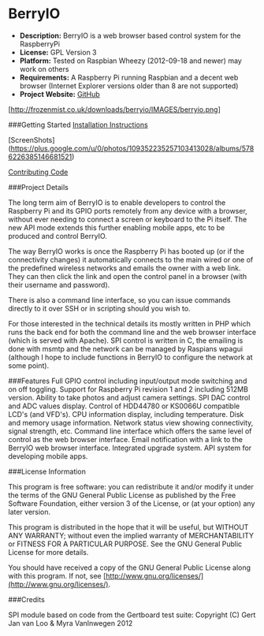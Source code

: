 BerryIO
=======

- **Description:** BerryIO is a web browser based control system for the RaspberryPi
- **License:** GPL Version 3
- **Platform:** Tested on Raspbian Wheezy (2012-09-18 and newer) may work on others
- **Requirements:** A Raspberry Pi running Raspbian and a decent web browser (Internet Explorer versions older than 8 are not supported)
- **Project Website:** [GitHub](https://github.com/NeonHorizon/berryio)

[http://frozenmist.co.uk/downloads/berryio/IMAGES/berryio.png]

###Getting Started
[Installation Instructions](https://github.com/NeonHorizon/berryio/blob/master/INSTALL.README.txt)

[ScreenShots] (https://plus.google.com/u/0/photos/109352235257103413028/albums/5786226385146681521)

[Contributing Code](https://github.com/NeonHorizon/berryio/blob/master/CONTRIBUTING_CODE.README.txt)

###Project Details

The long term aim of BerryIO is to enable developers to control the Raspberry Pi and its GPIO ports remotely from any device with a browser, without ever needing to connect a screen or keyboard to the Pi itself. The new API mode extends this further enabling mobile apps, etc to be produced and control BerryIO.

The way BerryIO works is once the Raspberry Pi has booted up (or if the connectivity changes) it automatically connects to the main wired or one of the predefined wireless networks and emails the owner with a web link. They can then click the link and open the control panel in a browser (with their username and password).

There is also a command line interface, so you can issue commands directly to it over SSH or in scripting should you wish to.

For those interested in the technical details its mostly written in PHP which runs the back end for both the command line and the web browser interface (which is served with Apache). SPI control is written in C, the emailing is done with msmtp and the network can be managed by Raspians wpagui (although I hope to include functions in BerryIO to configure the network at some point).

###Features
Full GPIO control including input/output mode switching and on off toggling.
Support for Raspberry Pi revision 1 and 2 including 512MB version.
Ability to take photos and adjust camera settings.
SPI DAC control and ADC values display.
Control of HDD44780 or KS0066U compatible LCD's (and VFD's).
CPU information display, including temperature.
Disk and memory usage information.
Network status view showing connectivity, signal strength, etc.
Command line interface which offers the same level of control as the web browser interface.
Email notification with a link to the BerryIO web browser interface.
Integrated upgrade system.
API system for developing mobile apps.


###License Information

This program is free software: you can redistribute it and/or modify it under the terms of the GNU General Public License as published by the Free Software Foundation, either version 3 of the License, or (at your option) any later version.

This program is distributed in the hope that it will be useful, but WITHOUT ANY WARRANTY; without even the implied warranty of MERCHANTABILITY or FITNESS FOR A PARTICULAR PURPOSE.  See the GNU General Public License for more details.

You should have received a copy of the GNU General Public License along with this program.  If not, see [http://www.gnu.org/licenses/](http://www.gnu.org/licenses/).

###Credits

SPI module based on code from the Gertboard test suite:
Copyright (C) Gert Jan van Loo & Myra VanInwegen 2012

